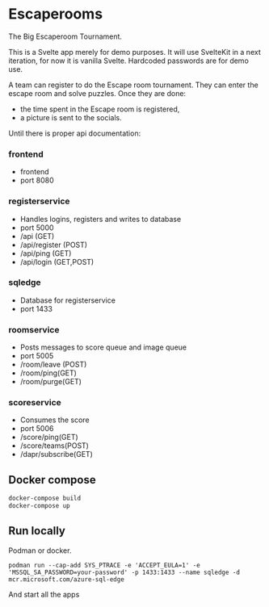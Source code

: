 # Escaperooms

The Big Escaperoom Tournament.

This is a Svelte app merely for demo purposes. It will use SvelteKit in a next iteration, for now it is vanilla Svelte.
Hardcoded passwords are for demo use. 

A team can register to do the Escape room tournament. They can enter the escape room and solve puzzles. Once they are done:
* the time spent in the Escape room is registered,
* a picture is sent to the socials.

Until there is proper api documentation:

### frontend
- frontend
- port 8080

### registerservice
- Handles logins, registers and writes to database
- port 5000
- /api (GET)
- /api/register (POST)
- /api/ping (GET)
- /api/login (GET,POST)

### sqledge
- Database for registerservice
- port 1433

### roomservice
- Posts messages to score queue and image queue
- port 5005
- /room/leave (POST)
- /room/ping(GET)
- /room/purge(GET)

### scoreservice
- Consumes the score
- port 5006
- /score/ping(GET)
- /score/teams(POST)
- /dapr/subscribe(GET)


## Docker compose

```sh
docker-compose build
docker-compose up
```


## Run locally

Podman or docker.
```shell
podman run --cap-add SYS_PTRACE -e 'ACCEPT_EULA=1' -e 'MSSQL_SA_PASSWORD=your-password' -p 1433:1433 --name sqledge -d mcr.microsoft.com/azure-sql-edge
```
And start all the apps
